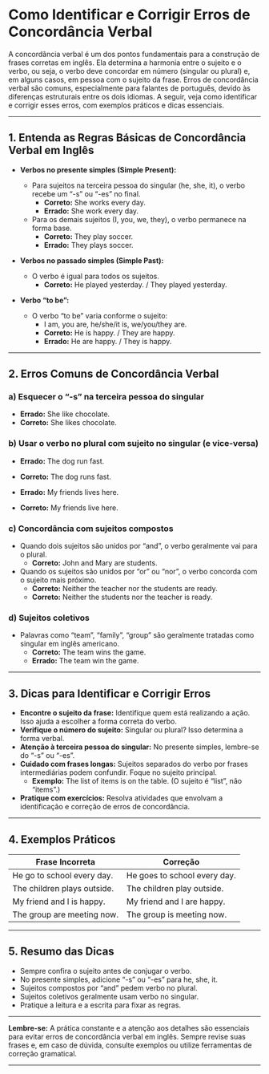 
# Como Identificar e Corrigir Erros de Concordância Verbal

A concordância verbal é um dos pontos fundamentais para a construção de frases corretas em inglês. Ela determina a harmonia entre o sujeito e o verbo, ou seja, o verbo deve concordar em número (singular ou plural) e, em alguns casos, em pessoa com o sujeito da frase. Erros de concordância verbal são comuns, especialmente para falantes de português, devido às diferenças estruturais entre os dois idiomas. A seguir, veja como identificar e corrigir esses erros, com exemplos práticos e dicas essenciais.

---

## 1. Entenda as Regras Básicas de Concordância Verbal em Inglês

- **Verbos no presente simples (Simple Present):**
  - Para sujeitos na terceira pessoa do singular (he, she, it), o verbo recebe um “-s” ou “-es” no final.
    - **Correto:** She works every day.
    - **Errado:** She work every day.
  - Para os demais sujeitos (I, you, we, they), o verbo permanece na forma base.
    - **Correto:** They play soccer.
    - **Errado:** They plays soccer.

- **Verbos no passado simples (Simple Past):**
  - O verbo é igual para todos os sujeitos.
    - **Correto:** He played yesterday. / They played yesterday.

- **Verbo “to be”:**
  - O verbo “to be” varia conforme o sujeito:
    - I am, you are, he/she/it is, we/you/they are.
    - **Correto:** He is happy. / They are happy.
    - **Errado:** He are happy. / They is happy.

---

## 2. Erros Comuns de Concordância Verbal

### a) Esquecer o “-s” na terceira pessoa do singular

- **Errado:** She like chocolate.
- **Correto:** She likes chocolate.

### b) Usar o verbo no plural com sujeito no singular (e vice-versa)

- **Errado:** The dog run fast.
- **Correto:** The dog runs fast.

- **Errado:** My friends lives here.
- **Correto:** My friends live here.

### c) Concordância com sujeitos compostos

- Quando dois sujeitos são unidos por “and”, o verbo geralmente vai para o plural.
  - **Correto:** John and Mary are students.
- Quando os sujeitos são unidos por “or” ou “nor”, o verbo concorda com o sujeito mais próximo.
  - **Correto:** Neither the teacher nor the students are ready.
  - **Correto:** Neither the students nor the teacher is ready.

### d) Sujeitos coletivos

- Palavras como “team”, “family”, “group” são geralmente tratadas como singular em inglês americano.
  - **Correto:** The team wins the game.
  - **Errado:** The team win the game.

---

## 3. Dicas para Identificar e Corrigir Erros

- **Encontre o sujeito da frase:** Identifique quem está realizando a ação. Isso ajuda a escolher a forma correta do verbo.
- **Verifique o número do sujeito:** Singular ou plural? Isso determina a forma verbal.
- **Atenção à terceira pessoa do singular:** No presente simples, lembre-se do “-s” ou “-es”.
- **Cuidado com frases longas:** Sujeitos separados do verbo por frases intermediárias podem confundir. Foque no sujeito principal.
  - **Exemplo:** The list of items is on the table. (O sujeito é “list”, não “items”.)
- **Pratique com exercícios:** Resolva atividades que envolvam a identificação e correção de erros de concordância.

---

## 4. Exemplos Práticos

| Frase Incorreta                | Correção                        |
|-------------------------------|---------------------------------|
| He go to school every day.    | He goes to school every day.    |
| The children plays outside.   | The children play outside.      |
| My friend and I is happy.     | My friend and I are happy.      |
| The group are meeting now.    | The group is meeting now.       |

---

## 5. Resumo das Dicas

- Sempre confira o sujeito antes de conjugar o verbo.
- No presente simples, adicione “-s” ou “-es” para he, she, it.
- Sujeitos compostos por “and” pedem verbo no plural.
- Sujeitos coletivos geralmente usam verbo no singular.
- Pratique a leitura e a escrita para fixar as regras.

---

**Lembre-se:** A prática constante e a atenção aos detalhes são essenciais para evitar erros de concordância verbal em inglês. Sempre revise suas frases e, em caso de dúvida, consulte exemplos ou utilize ferramentas de correção gramatical.

---
```